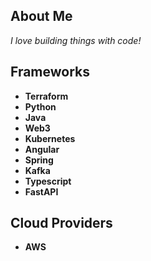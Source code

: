 ## About Me
*I love building things with code!*

## Frameworks
- **Terraform**
- **Python**
- **Java** 
- **Web3**
- **Kubernetes** 
- **Angular**
- **Spring**
- **Kafka**
- **Typescript**
- **FastAPI**

## Cloud Providers
- **AWS**
